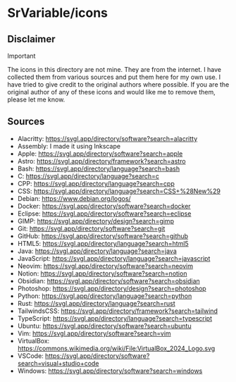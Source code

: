 # SrVariable/icons

## Disclaimer

> [!IMPORTANT]
> The icons in this directory are not mine. They are from the internet.
> I have collected them from various sources and put them here for my own use.
> I have tried to give credit to the original authors where possible.
> If you are the original author of any of these icons and would like me to remove
> them, please let me know.

## Sources

- Alacritty: https://svgl.app/directory/software?search=alacritty
- Assembly: I made it using Inkscape
- Apple: https://svgl.app/directory/software?search=apple
- Astro: https://svgl.app/directory/framework?search=astro
- Bash: https://svgl.app/directory/language?search=bash
- C: https://svgl.app/directory/language?search=c
- CPP: https://svgl.app/directory/language?search=cpp
- CSS: https://svgl.app/directory/language?search=CSS+%28New%29
- Debian: https://www.debian.org/logos/
- Docker: https://svgl.app/directory/software?search=docker
- Eclipse: https://svgl.app/directory/software?search=eclipse
- GIMP: https://svgl.app/directory/design?search=gimp
- Git: https://svgl.app/directory/software?search=git
- GitHub: https://svgl.app/directory/software?search=github
- HTML5: https://svgl.app/directory/language?search=html5
- Java: https://svgl.app/directory/language?search=java
- JavaScript: https://svgl.app/directory/language?search=javascript
- Neovim: https://svgl.app/directory/software?search=neovim
- Notion: https://svgl.app/directory/software?search=notion
- Obsidian: https://svgl.app/directory/software?search=obsidian
- Photoshop: https://svgl.app/directory/design?search=photoshop
- Python: https://svgl.app/directory/language?search=python
- Rust: https://svgl.app/directory/language?search=rust
- TailwindsCSS: https://svgl.app/directory/framework?search=tailwind
- TypeScript: https://svgl.app/directory/language?search=typescript
- Ubuntu: https://svgl.app/directory/software?search=ubuntu
- Vim: https://svgl.app/directory/software?search=vim
- VirtualBox: https://commons.wikimedia.org/wiki/File:VirtualBox_2024_Logo.svg
- VSCode: https://svgl.app/directory/software?search=visual+studio+code
- Windows: https://svgl.app/directory/software?search=windows
